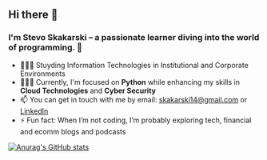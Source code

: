 ## Hi there 👋

### I'm Stevo Skakarski – a passionate learner diving into the world of programming. 🌱  
  
- 👩🏻‍🎓 Stuyding Information Technologies in Institutional and Corporate Environments
- 👩🏻‍💻 Currently, I'm focused on **Python** while enhancing my skills in **Cloud Technologies** and **Cyber Security**
- 📫 You can get in touch with me by email: skakarski14@gmail.com or [LinkedIn](https://www.linkedin.com/in/stevo-skakarski-936913211/)
- ⚡ Fun fact: When I’m not coding, I’m probably exploring tech, financial and ecomm blogs and podcasts

[![Anurag's GitHub stats](https://github-readme-stats.vercel.app/api?username=stevx14)](https://github.com/anuraghazra/github-readme-stats)
